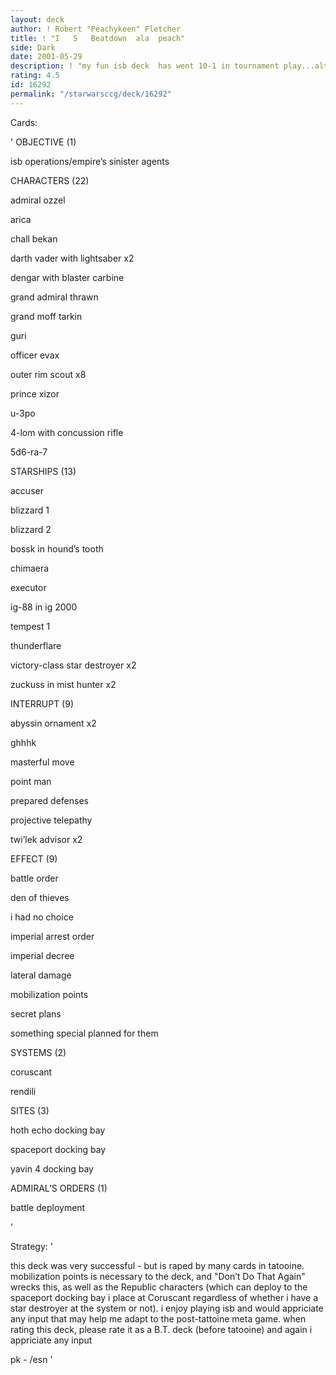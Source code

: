 ```yaml
---
layout: deck
author: ! Robert "Peachykeen" Fletcher
title: ! "I   S   Beatdown  ala  peach"
side: Dark
date: 2001-05-29
description: ! "my fun isb deck  has went 10-1 in tournament play...although it’s going to be retired now that tatooine is coming out...please provide advice as to how i can adapt to the changing meta...thanks"
rating: 4.5
id: 16292
permalink: "/starwarsccg/deck/16292"
---
```

Cards: 

' 
OBJECTIVE (1)

isb operations/empire’s sinister agents


CHARACTERS (22)

admiral ozzel

arica

chall bekan

darth vader with lightsaber x2

dengar with blaster carbine

grand admiral thrawn

grand moff tarkin

guri

officer evax

outer rim scout x8

prince xizor

u-3po

4-lom with concussion rifle

5d6-ra-7


STARSHIPS (13)

accuser

blizzard 1

blizzard 2

bossk in hound’s tooth

chimaera

executor

ig-88 in ig 2000

tempest 1

thunderflare

victory-class star destroyer x2

zuckuss in mist hunter x2


INTERRUPT (9)

abyssin ornament x2

ghhhk

masterful move

point man

prepared defenses

projective telepathy

twi’lek advisor x2


EFFECT (9)

battle order

den of thieves

i had no choice

imperial arrest order

imperial decree

lateral damage

mobilization points

secret plans

something special planned for them


SYSTEMS (2)

coruscant

rendili


SITES (3)

hoth echo docking bay

spaceport docking bay

yavin 4 docking bay


ADMIRAL’S ORDERS (1)

battle deployment

'

Strategy: '

this deck was very successful - but is raped by many cards in tatooine.  mobilization points is necessary to the deck, and "Don’t Do That Again" wrecks this, as well as the Republic characters (which can deploy to the spaceport docking bay i place at Coruscant regardless of whether i have a star destroyer at the system or not).  i enjoy playing isb and would appriciate any input that may help me adapt to the post-tattoine meta game.  when rating this deck, please rate it as a B.T. deck (before tatooine) and again i appriciate any input


pk - /esn  '
